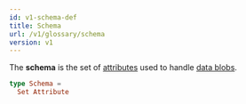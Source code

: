 ```yaml
---
id: v1-schema-def
title: Schema
url: /v1/glossary/schema
version: v1
---
```


The **schema** is the set of [attributes](/v1/glossary/attribute) used to
handle [data blobs](/v1/glossary/item).

```elm
type Schema =
  Set Attribute
```
